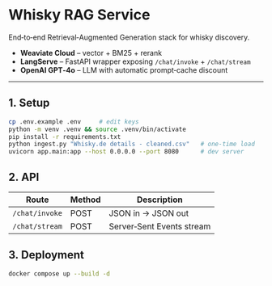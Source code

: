 
# Whisky RAG Service

End‑to‑end Retrieval‑Augmented Generation stack for whisky discovery.

* **Weaviate Cloud** – vector + BM25 + rerank
* **LangServe** – FastAPI wrapper exposing `/chat/invoke` + `/chat/stream`
* **OpenAI GPT‑4o** – LLM with automatic prompt‑cache discount

---

## 1. Setup
```bash
cp .env.example .env     # edit keys
python -m venv .venv && source .venv/bin/activate
pip install -r requirements.txt
python ingest.py "Whisky.de details - cleaned.csv"   # one‑time load
uvicorn app.main:app --host 0.0.0.0 --port 8080      # dev server
```

## 2. API
| Route | Method | Description |
|-------|--------|-------------|
| `/chat/invoke`  | POST | JSON in → JSON out |
| `/chat/stream`  | POST | Server‑Sent Events stream |

## 3. Deployment
```bash
docker compose up --build -d
```
